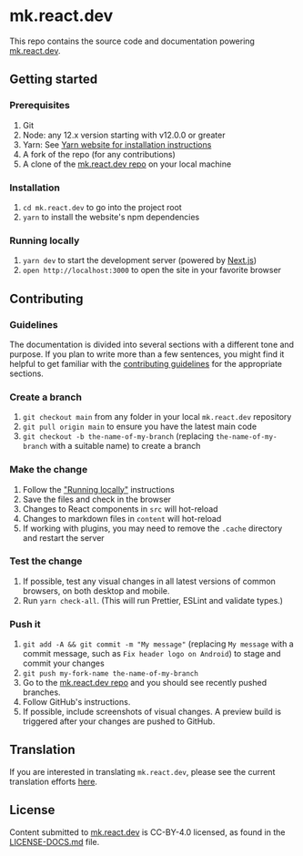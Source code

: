 # mk.react.dev

This repo contains the source code and documentation powering [mk.react.dev](https://mk.react.dev/).

## Getting started

### Prerequisites

1. Git
1. Node: any 12.x version starting with v12.0.0 or greater
1. Yarn: See [Yarn website for installation instructions](https://yarnpkg.com/lang/en/docs/install/)
1. A fork of the repo (for any contributions)
1. A clone of the [mk.react.dev repo](https://github.com/reactjs/mk.react.dev) on your local machine

### Installation

1. `cd mk.react.dev` to go into the project root
3. `yarn` to install the website's npm dependencies

### Running locally

1. `yarn dev` to start the development server (powered by [Next.js](https://nextjs.org/))
1. `open http://localhost:3000` to open the site in your favorite browser

## Contributing

### Guidelines

The documentation is divided into several sections with a different tone and purpose. If you plan to write more than a few sentences, you might find it helpful to get familiar with the [contributing guidelines](https://github.com/reactjs/mk.react.dev/blob/main/CONTRIBUTING.md#guidelines-for-text) for the appropriate sections.

### Create a branch

1. `git checkout main` from any folder in your local `mk.react.dev` repository
1. `git pull origin main` to ensure you have the latest main code
1. `git checkout -b the-name-of-my-branch` (replacing `the-name-of-my-branch` with a suitable name) to create a branch

### Make the change

1. Follow the ["Running locally"](#running-locally) instructions
1. Save the files and check in the browser
  1. Changes to React components in `src` will hot-reload
  1. Changes to markdown files in `content` will hot-reload
  1. If working with plugins, you may need to remove the `.cache` directory and restart the server

### Test the change

1. If possible, test any visual changes in all latest versions of common browsers, on both desktop and mobile.
2. Run `yarn check-all`. (This will run Prettier, ESLint and validate types.)

### Push it

1. `git add -A && git commit -m "My message"` (replacing `My message` with a commit message, such as `Fix header logo on Android`) to stage and commit your changes
1. `git push my-fork-name the-name-of-my-branch`
1. Go to the [mk.react.dev repo](https://github.com/reactjs/mk.react.dev) and you should see recently pushed branches.
1. Follow GitHub's instructions.
1. If possible, include screenshots of visual changes. A preview build is triggered after your changes are pushed to GitHub.

## Translation

If you are interested in translating `mk.react.dev`, please see the current translation efforts [here](https://github.com/reactjs/mk.react.dev/issues/4135).

## License
Content submitted to [mk.react.dev](https://mk.react.dev/) is CC-BY-4.0 licensed, as found in the [LICENSE-DOCS.md](https://github.com/reactjs/mk.react.dev/blob/main/LICENSE-DOCS.md) file.
